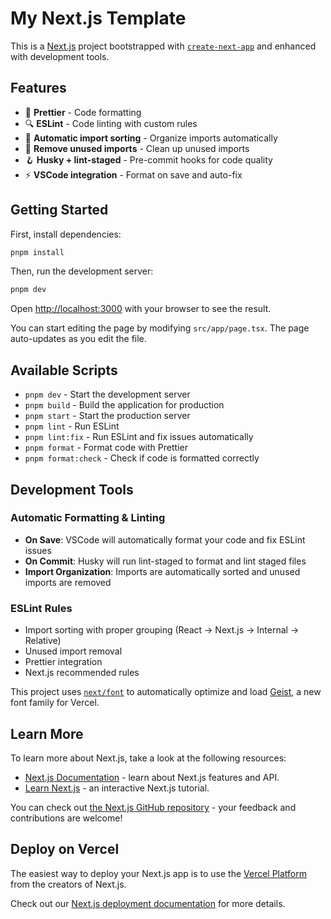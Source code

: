 # My Next.js Template

This is a [Next.js](https://nextjs.org) project bootstrapped with [`create-next-app`](https://nextjs.org/docs/app/api-reference/cli/create-next-app) and enhanced with development tools.

## Features

- 🎨 **Prettier** - Code formatting
- 🔍 **ESLint** - Code linting with custom rules
- 🚀 **Automatic import sorting** - Organize imports automatically
- 🧹 **Remove unused imports** - Clean up unused imports
- 🪝 **Husky + lint-staged** - Pre-commit hooks for code quality
- ⚡ **VSCode integration** - Format on save and auto-fix

## Getting Started

First, install dependencies:

```bash
pnpm install
```

Then, run the development server:

```bash
pnpm dev
```

Open [http://localhost:3000](http://localhost:3000) with your browser to see the result.

You can start editing the page by modifying `src/app/page.tsx`. The page auto-updates as you edit the file.

## Available Scripts

- `pnpm dev` - Start the development server
- `pnpm build` - Build the application for production
- `pnpm start` - Start the production server
- `pnpm lint` - Run ESLint
- `pnpm lint:fix` - Run ESLint and fix issues automatically
- `pnpm format` - Format code with Prettier
- `pnpm format:check` - Check if code is formatted correctly

## Development Tools

### Automatic Formatting & Linting

- **On Save**: VSCode will automatically format your code and fix ESLint issues
- **On Commit**: Husky will run lint-staged to format and lint staged files
- **Import Organization**: Imports are automatically sorted and unused imports are removed

### ESLint Rules

- Import sorting with proper grouping (React → Next.js → Internal → Relative)
- Unused import removal
- Prettier integration
- Next.js recommended rules

This project uses [`next/font`](https://nextjs.org/docs/app/building-your-application/optimizing/fonts) to automatically optimize and load [Geist](https://vercel.com/font), a new font family for Vercel.

## Learn More

To learn more about Next.js, take a look at the following resources:

- [Next.js Documentation](https://nextjs.org/docs) - learn about Next.js features and API.
- [Learn Next.js](https://nextjs.org/learn) - an interactive Next.js tutorial.

You can check out [the Next.js GitHub repository](https://github.com/vercel/next.js) - your feedback and contributions are welcome!

## Deploy on Vercel

The easiest way to deploy your Next.js app is to use the [Vercel Platform](https://vercel.com/new?utm_medium=default-template&filter=next.js&utm_source=create-next-app&utm_campaign=create-next-app-readme) from the creators of Next.js.

Check out our [Next.js deployment documentation](https://nextjs.org/docs/app/building-your-application/deploying) for more details.
